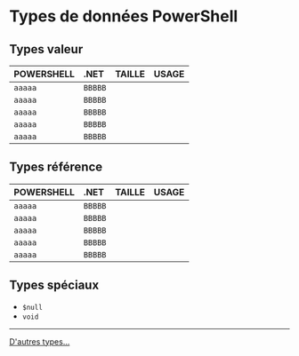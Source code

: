 # Types de données PowerShell

## Types valeur

|POWERSHELL|.NET|TAILLE|USAGE|
|:--|:--|:--:|:--|
|`aaaaa`|`BBBBB`|||
|`aaaaa`|`BBBBB`|||
|`aaaaa`|`BBBBB`|||
|`aaaaa`|`BBBBB`|||
|`aaaaa`|`BBBBB`|||

## Types référence

|POWERSHELL|.NET|TAILLE|USAGE|
|:--|:--|:--:|:--|
|`aaaaa`|`BBBBB`|||
|`aaaaa`|`BBBBB`|||
|`aaaaa`|`BBBBB`|||
|`aaaaa`|`BBBBB`|||
|`aaaaa`|`BBBBB`|||

## Types spéciaux

+ `$null`
+ `void`

---

[D'autres types...](https://learn.microsoft.com/en-us/powershell/scripting/lang-spec/chapter-04)
